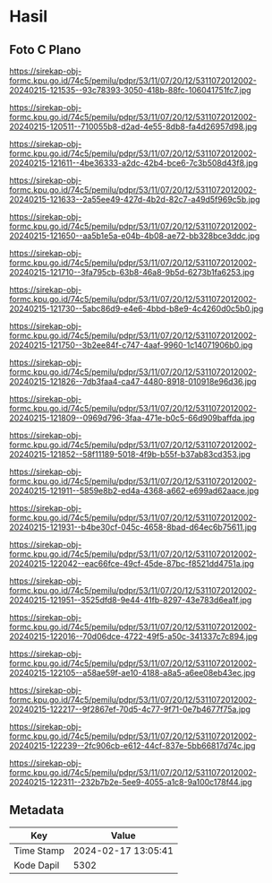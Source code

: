# Hasil

## Foto C Plano

https://sirekap-obj-formc.kpu.go.id/74c5/pemilu/pdpr/53/11/07/20/12/5311072012002-20240215-121535--93c78393-3050-418b-88fc-106041751fc7.jpg

https://sirekap-obj-formc.kpu.go.id/74c5/pemilu/pdpr/53/11/07/20/12/5311072012002-20240215-120511--710055b8-d2ad-4e55-8db8-fa4d26957d98.jpg

https://sirekap-obj-formc.kpu.go.id/74c5/pemilu/pdpr/53/11/07/20/12/5311072012002-20240215-121611--4be36333-a2dc-42b4-bce6-7c3b508d43f8.jpg

https://sirekap-obj-formc.kpu.go.id/74c5/pemilu/pdpr/53/11/07/20/12/5311072012002-20240215-121633--2a55ee49-427d-4b2d-82c7-a49d5f969c5b.jpg

https://sirekap-obj-formc.kpu.go.id/74c5/pemilu/pdpr/53/11/07/20/12/5311072012002-20240215-121650--aa5b1e5a-e04b-4b08-ae72-bb328bce3ddc.jpg

https://sirekap-obj-formc.kpu.go.id/74c5/pemilu/pdpr/53/11/07/20/12/5311072012002-20240215-121710--3fa795cb-63b8-46a8-9b5d-6273b1fa6253.jpg

https://sirekap-obj-formc.kpu.go.id/74c5/pemilu/pdpr/53/11/07/20/12/5311072012002-20240215-121730--5abc86d9-e4e6-4bbd-b8e9-4c4260d0c5b0.jpg

https://sirekap-obj-formc.kpu.go.id/74c5/pemilu/pdpr/53/11/07/20/12/5311072012002-20240215-121750--3b2ee84f-c747-4aaf-9960-1c14071906b0.jpg

https://sirekap-obj-formc.kpu.go.id/74c5/pemilu/pdpr/53/11/07/20/12/5311072012002-20240215-121826--7db3faa4-ca47-4480-8918-010918e96d36.jpg

https://sirekap-obj-formc.kpu.go.id/74c5/pemilu/pdpr/53/11/07/20/12/5311072012002-20240215-121809--0969d796-3faa-471e-b0c5-66d909baffda.jpg

https://sirekap-obj-formc.kpu.go.id/74c5/pemilu/pdpr/53/11/07/20/12/5311072012002-20240215-121852--58f11189-5018-4f9b-b55f-b37ab83cd353.jpg

https://sirekap-obj-formc.kpu.go.id/74c5/pemilu/pdpr/53/11/07/20/12/5311072012002-20240215-121911--5859e8b2-ed4a-4368-a662-e699ad62aace.jpg

https://sirekap-obj-formc.kpu.go.id/74c5/pemilu/pdpr/53/11/07/20/12/5311072012002-20240215-121931--b4be30cf-045c-4658-8bad-d64ec6b75611.jpg

https://sirekap-obj-formc.kpu.go.id/74c5/pemilu/pdpr/53/11/07/20/12/5311072012002-20240215-122042--eac66fce-49cf-45de-87bc-f8521dd4751a.jpg

https://sirekap-obj-formc.kpu.go.id/74c5/pemilu/pdpr/53/11/07/20/12/5311072012002-20240215-121951--3525dfd8-9e44-41fb-8297-43e783d6ea1f.jpg

https://sirekap-obj-formc.kpu.go.id/74c5/pemilu/pdpr/53/11/07/20/12/5311072012002-20240215-122016--70d06dce-4722-49f5-a50c-341337c7c894.jpg

https://sirekap-obj-formc.kpu.go.id/74c5/pemilu/pdpr/53/11/07/20/12/5311072012002-20240215-122105--a58ae59f-ae10-4188-a8a5-a6ee08eb43ec.jpg

https://sirekap-obj-formc.kpu.go.id/74c5/pemilu/pdpr/53/11/07/20/12/5311072012002-20240215-122217--9f2867ef-70d5-4c77-9f71-0e7b4677f75a.jpg

https://sirekap-obj-formc.kpu.go.id/74c5/pemilu/pdpr/53/11/07/20/12/5311072012002-20240215-122239--2fc906cb-e612-44cf-837e-5bb66817d74c.jpg

https://sirekap-obj-formc.kpu.go.id/74c5/pemilu/pdpr/53/11/07/20/12/5311072012002-20240215-122311--232b7b2e-5ee9-4055-a1c8-9a100c178f44.jpg


## Metadata

| Key        | Value               |
| ---------- | ------------------- |
| Time Stamp | 2024-02-17 13:05:41 |
| Kode Dapil | 5302                |



